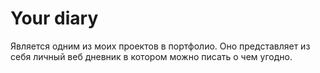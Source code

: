 # Your diary
Является одним из моих проектов в портфолио.
Оно представляет из себя личный веб дневник в котором можно писать о чем угодно.
